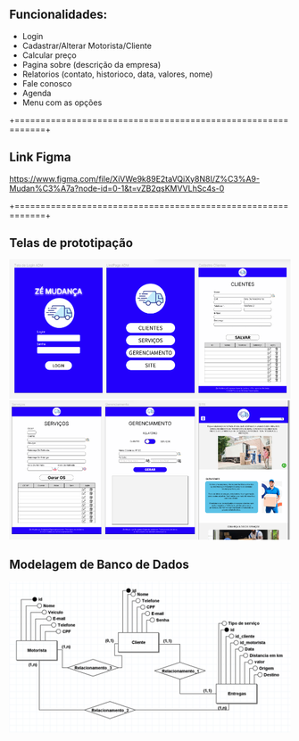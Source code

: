 ## Funcionalidades:

- Login 
- Cadastrar/Alterar Motorista/Cliente 
- Calcular preço 
- Pagina sobre (descrição da empresa)
- Relatorios (contato, historioco, data, valores, nome)
- Fale conosco
- Agenda
- Menu com as opções 

+============================================================+

## Link Figma

https://www.figma.com/file/XiVWe9k89E2taVQiXy8N8I/Z%C3%A9-Mudan%C3%A7a?node-id=0-1&t=vZB2qsKMVVLhSc4s-0

+============================================================+

## Telas de prototipação
![Tela de prototipação](/TelasPrototipação/IMAGEM1.png)
![Tela de prototipação](/TelasPrototipação/IMAGEM2.png)

## Modelagem de Banco de Dados
![Tela de prototipação](/TelasPrototipação/MER.png)